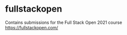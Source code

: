 # fullstackopen

Contains submissions for the Full Stack Open 2021 course https://fullstackopen.com/
